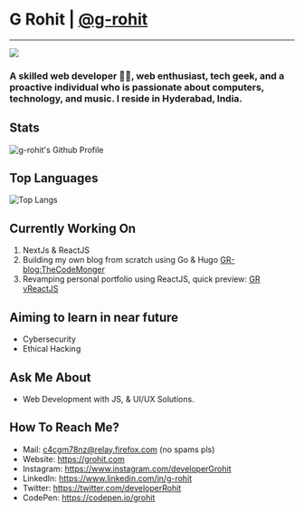 # G Rohit | [@g-rohit](https://github.com/g-rohit) 
---
<a href="https://github.com/g-rohit">
    <img src="https://komarev.com/ghpvc/?username=g-rohit&color=green">
</a>

###   A skilled web developer 👨‍💻, web enthusiast, tech geek, and a proactive individual who is passionate about computers, technology, and music. I reside in Hyderabad, India.

##  Stats
![g-rohit's Github Profile](https://github-readme-stats.vercel.app/api?username=g-rohit&show_icons=true&hide_border=true&count_private=true&theme=radical) 

##  Top Languages
![Top Langs](https://github-readme-stats.vercel.app/api/top-langs/?username=g-rohit)
     
##  Currently Working On 
  1. NextJs & ReactJS
  2. Building my own blog from scratch using Go & Hugo [GR-blog:TheCodeMonger](https://blog.grohit.com)
  3. Revamping personal portfolio using ReactJS, quick preview: [GR vReactJS](https://gr-reactjs.vercel.app)
  
##  Aiming to learn in near future 
  - Cybersecurity 
  - Ethical Hacking
    
##  Ask Me About 
 - Web Development with JS, & UI/UX Solutions.
     
##  How To Reach Me?
  - Mail: c4cgm78nz@relay.firefox.com (no spams pls)
  -  Website: <https://grohit.com>
  -  Instagram: <https://www.instagram.com/developerGrohit>
  -  LinkedIn: <https://www.linkedin.com/in/g-rohit>
  -  Twitter: <https://twitter.com/developerRohit>
- CodePen: <https://codepen.io/grohit>  
     
